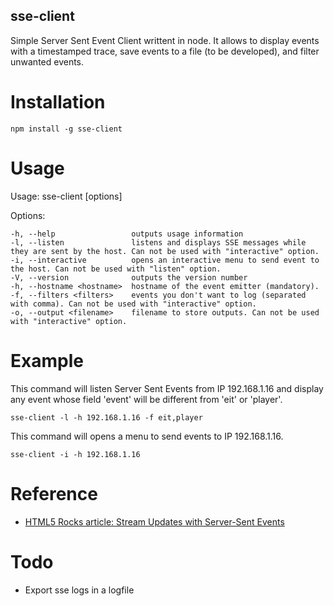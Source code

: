 sse-client
----------

Simple Server Sent Event Client writtent in node.
It allows to display events with a timestamped trace, save events to a file (to be developed), and filter unwanted events.

# Installation

```
npm install -g sse-client
```

# Usage

Usage: sse-client [options]

  Options:

    -h, --help                 outputs usage information
    -l, --listen               listens and displays SSE messages while they are sent by the host. Can not be used with "interactive" option.
    -i, --interactive          opens an interactive menu to send event to the host. Can not be used with "listen" option.
    -V, --version              outputs the version number
    -h, --hostname <hostname>  hostname of the event emitter (mandatory).
    -f, --filters <filters>    events you don't want to log (separated with comma). Can not be used with "interactive" option.
    -o, --output <filename>    filename to store outputs. Can not be used with "interactive" option.
# Example

This command will listen Server Sent Events from IP 192.168.1.16 and display any event whose field 'event' will be different from 'eit' or 'player'. 

```
sse-client -l -h 192.168.1.16 -f eit,player
```

This command will opens a menu to send events to IP 192.168.1.16. 

```
sse-client -i -h 192.168.1.16
```

# Reference

* [HTML5 Rocks article: Stream Updates with Server-Sent Events](http://www.html5rocks.com/en/tutorials/eventsource/basics/?redirect_from_locale=fr)

# Todo

* Export sse logs in a logfile
